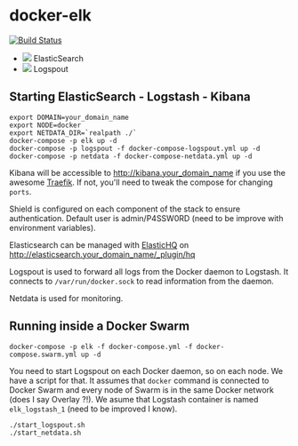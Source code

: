 # docker-elk

[![Build Status](https://travis-ci.org/ViBiOh/docker-elk.svg?branch=master)](https://travis-ci.org/ViBiOh/docker-elk) 

* [![](https://imagelayers.io/badge/vibioh/elasticsearch:latest.svg)](https://imagelayers.io/?images=vibioh/elasticsearch:latest 'Get your own badge on imagelayers.io') ElasticSearch 
* [![](https://imagelayers.io/badge/vibioh/logspout:latest.svg)](https://imagelayers.io/?images=vibioh/logspout:latest 'Get your own badge on imagelayers.io') Logspout 

## Starting ElasticSearch - Logstash - Kibana

```
export DOMAIN=your_domain_name
export NODE=docker
export NETDATA_DIR=`realpath ./`
docker-compose -p elk up -d
docker-compose -p logspout -f docker-compose-logspout.yml up -d
docker-compose -p netdata -f docker-compose-netdata.yml up -d
```

Kibana will be accessible to http://kibana.your_domain_name if you use the awesome [Traefik](https://traefik.io). If not, you'll need to tweak the compose for changing `ports`.

Shield is configured on each component of the stack to ensure authentication. Default user is admin/P4SSW0RD (need to be improve with environment variables).

Elasticsearch can be managed with [ElasticHQ](http://www.elastichq.org) on http://elasticsearch.your_domain_name/_plugin/hq

Logspout is used to forward all logs from the Docker daemon to Logstash. It connects to `/var/run/docker.sock` to read information from the daemon.

Netdata is used for monitoring.

## Running inside a Docker Swarm

```
docker-compose -p elk -f docker-compose.yml -f docker-compose.swarm.yml up -d
```

You need to start Logspout on each Docker daemon, so on each node. We have a script for that. It assumes that `docker` command is connected to Docker Swarm and every node of Swarm is in the same Docker network (does I say Overlay ?!). We asume that Logstash container is named `elk_logstash_1` (need to be improved I know).

```
./start_logspout.sh
./start_netdata.sh
```
